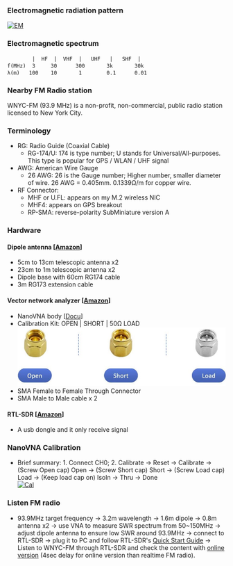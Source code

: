 ### Electromagnetic radiation pattern
[![EM](http://img.youtube.com/vi/FWCN_uI5ygY/0.jpg)](https://youtu.be/FWCN_uI5ygY "EM")
### Electromagnetic spectrum 
```
        |  HF  |  VHF  |   UHF   |   SHF  |
f(MHz)  3     30      300       3k       30k
λ(m)   100    10       1        0.1      0.01
```
### Nearby FM Radio station 
WNYC-FM (93.9 MHz) is a non-profit, non-commercial, public radio station licensed to New York City. 
### Terminology
* RG: Radio Guide (Coaxial Cable)
  * RG-174/U: 174 is type number; U stands for Universal/All-purposes. This type is popular for GPS / WLAN / UHF signal
* AWG: American Wire Gauge
  * 26 AWG: 26 is the Gauge number; Higher number, smaller diameter of wire. 26 AWG = 0.405mm. 0.1339Ω/m for copper wire. 
* RF Connector:
  * MHF or U.FL: appears on my M.2 wireless NIC
  * MHF4: appears on GPS breakout
  * RP-SMA: reverse-polarity SubMiniature version A 
### Hardware
#### Dipole antenna [[Amazon](https://www.amazon.com/gp/product/B075445JDF)]
* 5cm to 13cm telescopic antenna x2
* 23cm to 1m telescopic antenna x2
* Dipole base with 60cm RG174 cable
* 3m RG173 extension cable
#### Vector network analyzer [[Amazon](https://www.amazon.com/gp/product/B07T6LXNTV)] 
* NanoVNA body [[Docu](http://nanovna.com/)]
* Calibration Kit: OPEN | SHORT | 50Ω LOAD  
![alt text](https://github.com/xg590/IoT/raw/master/Radio/calibration_kit.jpg "cal kit")
* SMA Female to Female Through Connector
* SMA Male to Male cable x 2
#### RTL-SDR [[Amazon](https://www.amazon.com/gp/product/B0129EBDS2)]
* A usb dongle and it only receive signal
### NanoVNA Calibration
* Brief summary: 1. Connect CH0; 2. Calibrate -> Reset -> Calibrate -> (Screw Open cap) Open -> (Screw Short cap) Short -> (Screw Load cap) Load -> (Keep load cap on) Isoln -> Thru -> Done <br/>
[![Cal](http://img.youtube.com/vi/QJYeFpiqY8c/0.jpg)](https://www.youtube.com/watch?v=QJYeFpiqY8c "Cal")
### Listen FM radio
* 93.9MHz target frequency -> 3.2m wavelength -> 1.6m dipole -> 0.8m antenna x2 -> use VNA to measure SWR spectrum from 50~150MHz -> adjust dipole antenna to ensure low SWR around 93.9MHz -> connect to RTL-SDR -> plug it to PC and follow RTL-SDR's [Quick Start Guide](https://www.rtl-sdr.com/rtl-sdr-quick-start-guide/) -> Listen to WNYC-FM through RTL-SDR and check the content with [online version](https://www.wnyc.org/) (4sec delay for online version than realtime FM radio).
